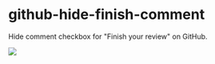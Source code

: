 # github-hide-finish-comment

Hide comment checkbox for "Finish your review" on GitHub.

![](https://github.com/winebarrel/github-hide-finish-comment/assets/117768/604cc89a-0403-403d-8ddc-b702162a2daf)
